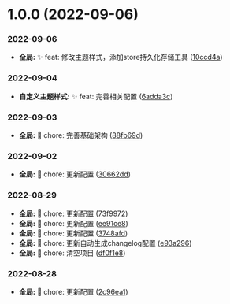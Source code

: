 # 1.0.0 (2022-09-06)


### 2022-09-06

* **全局:** ✨ feat: 修改主题样式，添加store持久化存储工具 ([10ccd4a](https://github.com/jianfengtheboy/vue-admin-ui/commit/10ccd4a))


### 2022-09-04

* **自定义主题样式:** ✨ feat: 完善相关配置 ([6adda3c](https://github.com/jianfengtheboy/vue-admin-ui/commit/6adda3c))


### 2022-09-03

* **全局:** 🧱 chore: 完善基础架构 ([88fb69d](https://github.com/jianfengtheboy/vue-admin-ui/commit/88fb69d))


### 2022-09-02

* **全局:** 🧱 chore: 更新配置 ([30662dd](https://github.com/jianfengtheboy/vue-admin-ui/commit/30662dd))


### 2022-08-29

* **全局:** 🧱 chore: 更新配置 ([73f9972](https://github.com/jianfengtheboy/vue-admin-ui/commit/73f9972))
* **全局:** 🧱 chore: 更新配置 ([ee91ce8](https://github.com/jianfengtheboy/vue-admin-ui/commit/ee91ce8))
* **全局:** 🧱 chore: 更新配置 ([3748afd](https://github.com/jianfengtheboy/vue-admin-ui/commit/3748afd))
* **全局:** 🧱 chore: 更新自动生成changelog配置 ([e93a296](https://github.com/jianfengtheboy/vue-admin-ui/commit/e93a296))
* **全局:** 🧱 chore: 清空项目 ([df0f1e8](https://github.com/jianfengtheboy/vue-admin-ui/commit/df0f1e8))


### 2022-08-28

* **全局:** 🧱 chore: 更新配置 ([2c96ea1](https://github.com/jianfengtheboy/vue-admin-ui/commit/2c96ea1))



